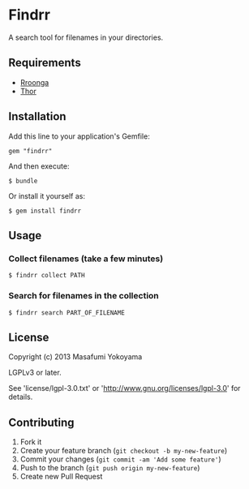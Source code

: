 # Findrr

A search tool for filenames in your directories.

## Requirements

* [Rroonga](http://ranguba.org/)
* [Thor](http://whatisthor.com/)

## Installation

Add this line to your application's Gemfile:

    gem "findrr"

And then execute:

    $ bundle

Or install it yourself as:

    $ gem install findrr

## Usage

### Collect filenames (take a few minutes)

    $ findrr collect PATH

### Search for filenames in the collection

    $ findrr search PART_OF_FILENAME

## License

Copyright (c) 2013 Masafumi Yokoyama

LGPLv3 or later.

See 'license/lgpl-3.0.txt' or 'http://www.gnu.org/licenses/lgpl-3.0' for details.

## Contributing

1. Fork it
2. Create your feature branch (`git checkout -b my-new-feature`)
3. Commit your changes (`git commit -am 'Add some feature'`)
4. Push to the branch (`git push origin my-new-feature`)
5. Create new Pull Request
